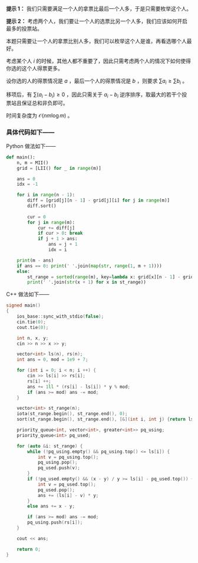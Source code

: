 **提示 1：** 我们只需要满足一个人的拿票比最后一个人多，于是只需要枚举这个人。

**提示 2：** 考虑两个人，我们要让一个人的选票比另一个人多，我们应该如何开启最多的投票站。

本题只需要让一个人的拿票比别人多，我们可以枚举这个人是谁，再看选哪个人最好。

考虑某个人 $i$ 的时候，其他人都不重要了，因此只需考虑两个人的情况下如何使得你选的这个人得票更多。

设你选的人的得票情况是 $a$ ，最后一个人的得票情况是 $b$ ，则要求 $\sum a_i\geq\sum b_i$ 。

移项后，有 $\sum (a_i-b_i)\geq 0$ ，因此只需关于 $a_i-b_i$ 逆序排序，取最大的若干个投票站且保证总和非负即可。

时间复杂度为 $\mathcal{O}(nm\log m)$ 。

### 具体代码如下——

Python 做法如下——

```Python []
def main():
    n, m = MII()
    grid = [LII() for _ in range(m)]

    ans = 0
    idx = -1

    for i in range(n - 1):
        diff = [grid[j][n - 1] - grid[j][i] for j in range(m)]
        diff.sort()
        
        cur = 0
        for j in range(m):
            cur += diff[j]
            if cur > 0: break
            if j + 1 > ans:
                ans = j + 1
                idx = i

    print(m - ans)
    if ans == 0: print(' '.join(map(str, range(1, m + 1))))
    else:
        st_range = sorted(range(m), key=lambda x: grid[x][n - 1] - grid[x][idx])[ans:]
        print(' '.join(str(x + 1) for x in st_range))
```

C++ 做法如下——

```cpp []
signed main()
{
    ios_base::sync_with_stdio(false);
    cin.tie(0);
    cout.tie(0);

    int n, x, y;
    cin >> n >> x >> y;

    vector<int> ls(n), rs(n);
    int ans = 0, mod = 1e9 + 7;

    for (int i = 0; i < n; i ++) {
        cin >> ls[i] >> rs[i];
        rs[i] ++;
        ans += 1ll * (rs[i] - ls[i]) * y % mod;
        if (ans >= mod) ans -= mod;
    }

    vector<int> st_range(n);
    iota(st_range.begin(), st_range.end(), 0);
    sort(st_range.begin(), st_range.end(), [&](int i, int j) {return ls[i] < ls[j];});

    priority_queue<int, vector<int>, greater<int>> pq_using;
    priority_queue<int> pq_used;

    for (auto &i: st_range) {
        while (!pq_using.empty() && pq_using.top() <= ls[i]) {
            int v = pq_using.top();
            pq_using.pop();
            pq_used.push(v);
        }
        if (!pq_used.empty() && (x - y) / y >= ls[i] - pq_used.top()) {
            int v = pq_used.top();
            pq_used.pop();
            ans += (ls[i] - v) * y;
        }
        else ans += x - y;

        if (ans >= mod) ans -= mod;
        pq_using.push(rs[i]);
    }

    cout << ans;

    return 0;
}
```
